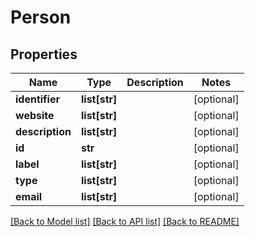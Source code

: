 # Person

## Properties
Name | Type | Description | Notes
------------ | ------------- | ------------- | -------------
**identifier** | **list[str]** |  | [optional] 
**website** | **list[str]** |  | [optional] 
**description** | **list[str]** |  | [optional] 
**id** | **str** |  | [optional] 
**label** | **list[str]** |  | [optional] 
**type** | **list[str]** |  | [optional] 
**email** | **list[str]** |  | [optional] 

[[Back to Model list]](../#documentation-for-models) [[Back to API list]](../#documentation-for-api-endpoints) [[Back to README]](../)



